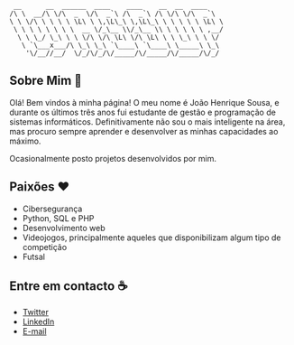 ```
 __      __  ______  ____    ____    __  __  ____
/\ \  __/\ \/\  _  \/\  _`\ /\  _`\ /\ \/\ \/\  _`\
\ \ \/\ \ \ \ \ \L\ \ \,\L\_\ \,\L\_\ \ \ \ \ \ \L\ \
 \ \ \ \ \ \ \ \  __ \/_\__ \\/_\__ \\ \ \ \ \ \ ,__/
  \ \ \_/ \_\ \ \ \/\ \/\ \L\ \/\ \L\ \ \ \_\ \ \ \/
   \ `\___x___/\ \_\ \_\ `\____\ `\____\ \_____\ \_\
    '\/__//__/  \/_/\/_/\/_____/\/_____/\/_____/\/_/
```

## Sobre Mim 🧍

Olá! Bem vindos à minha página! O meu nome é João Henrique Sousa, e durante os últimos três anos fui estudante de gestão e programação de sistemas informáticos. Definitivamente não sou o mais inteligente na área, mas procuro sempre aprender e desenvolver as minhas capacidades ao máximo.

Ocasionalmente posto projetos desenvolvidos por mim.


## Paixões ❤️

- Cibersegurança
- Python, SQL e PHP
- Desenvolvimento web
- Videojogos, principalmente aqueles que disponibilizam algum tipo de competição
- Futsal

## Entre em contacto ☕

- [Twitter](https://twitter.com/JHenriqueSousaa)
- [LinkedIn](https://www.linkedin.com/in/JHenriqueSousa)
- [E-mail](mailto:contacto@jhenriquesousa.com)
